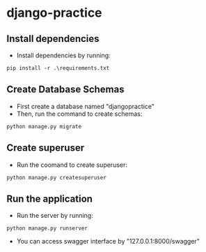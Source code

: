 # django-practice

## Install dependencies
* Install dependencies by running:
```
pip install -r .\requirements.txt 
```

## Create Database Schemas

* First create a database named "djangopractice"
* Then, run the command to create schemas: 
```
python manage.py migrate
```
## Create superuser
* Run the coomand to create superuser:
```
python manage.py createsuperuser
```
## Run the application
* Run the server by running:
```
python manage.py runserver
```
* You can access swagger interface by "127.0.0.1:8000/swagger"
